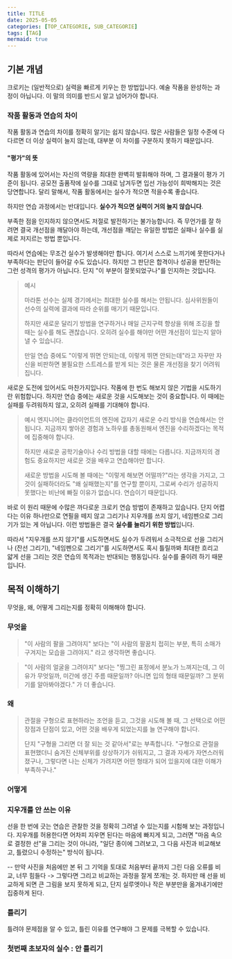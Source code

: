 ```yaml
---
title: TITLE
date: 2025-05-05
categories: [TOP_CATEGORIE, SUB_CATEGORIE]
tags: [TAG]
mermaid: true
---
```


## 기본 개념

크로키는 (일반적으로) 실력을 빠르게 키우는 한 방법입니다. 예술 작품을 완성하는 과정이 아닙니다. 이 말의 의미를 반드시 알고 넘어가야 합니다.

### 작품 활동과 연습의 차이

작품 활동과 연습의 차이를 정확히 알기는 쉽지 않습니다. 많은 사람들은 일정 수준에 다다르면 더 이상 실력이 늘지 않는데, 대부분 이 차이를 구분하지 못하기 때문입니다.

#### "평가"의 뜻

작품 활동에 있어서는 자신의 역량을 최대한 완벽히 발휘해야 하며, 그 결과물이 평가 기준이 됩니다. 공모전 출품작에 실수를 그대로 남겨두면 입선 가능성이 희박해지는 것은 당연합니다. 달리 말해서, 작품 활동에서는 실수가 적으면 적을수록 좋습니다.

하지만 연습 과정에서는 반대입니다. **실수가 적으면 실력이 거의 늘지 않습니다**.

부족한 점을 인지하지 않으면서도 저절로 발전하기는 불가능합니다. 즉 무언가를 잘 하려면 결국 개선점을 깨달아야 하는데, 개선점을 깨닫는 유일한 방법은 실패나 실수를 실제로 저지르는 방법 뿐입니다. 

따라서 연습에는 무조건 실수가 발생해야만 합니다. 여기서 스스로 느끼기에 못한다거나 부족하다는 판단이 들어갈 수도 있습니다. 하지만 그 판단은 합격이나 성공을 판단하는 그런 성격의 평가가 아닙니다. 단지 "이 부분이 잘못되었구나"를 인지하는 것입니다.

> 예시
> 
> 마라톤 선수는 실제 경기에서는 최대한 실수를 해서는 안됩니다. 심사위원들이 선수의 실력에 결과에 따라 순위를 매기기 때문입니다.
> 
> 하지만 새로운 달리기 방법을 연구하거나 매일 근지구력 향상을 위해 조깅을 할 때는 실수를 해도 괜찮습니다. 오히려 실수를 해야만 어떤 개선점이 있는지 알아낼 수 있습니다.
>
> 만일 연습 중에도 "이렇게 뛰면 안되는데, 이렇게 뛰면 안되는데"라고 자꾸만 자신을 비판하면 불필요한 스트레스를 받게 되는 것은 물론 개선점을 찾기 어려워집니다.

새로운 도전에 있어서도 마찬가지입니다. 작품에 한 번도 해보지 않은 기법을 시도하기란 위험합니다. 하지만 연습 중에는 새로운 것을 시도해보는 것이 중요합니다. 이 때에는 실패를 두려워하지 않고, 오히려 실패를 기대해야 합니다.

> 예시
> 엔지니어는 클라이언트의 엔진에 갑자기 새로운 수리 방식을 연습해서는 안됩니다. 지금까지 쌓아온 경험과 노하우를 총동원해서 엔진을 수리하겠다는 목적에 집중해야 합니다.
> 
> 하지만 새로운 공학기술이나 수리 방법을 대할 때에는 다릅니다. 지금까지의 경험도 중요하지만 새로운 것을 배우고 연습해야만 합니다.
>
> 새로운 방법을 시도해 볼 때에는 "이렇게 해보면 어떨까?"라는 생각을 가지고, 그것이 실패하더라도 "왜 실패했는지"를 연구할 뿐이지, 그로써 수리가 성공하지 못했다는 비난에 빠질 이유가 없습니다. 연습이기 때문입니다.

바로 이 원리 때문에 수많은 까다로운 크로키 연습 방법이 존재하고 있습니다. 단지 어렵다는 이유 하나만으로 연필을 떼지 않고 그리기나 지우개를 쓰지 않기, 네임펜으로 그리기가 있는 게 아닙니다. 이런 방법들은 결국 **실수를 늘리기 위한 방법**입니다.

따라서 "지우개를 쓰지 않기"를 시도하면서도 실수가 두려워서 소극적으로 선을 그리거나 (잔선 그리기), "네임펜으로 그리기"를 시도하면서도 혹시 틀릴까봐 최대한 흐리고 얇게 선을 그리는 것은 연습의 목적과는 반대되는 행동입니다. 실수를 줄이려 하기 때문입니다.

## 목적 이해하기

무엇을, 왜, 어떻게 그리는지를 정확히 이해해야 합니다.

### 무엇을

> "이 사람의 팔을 그려야지" 보다는 "이 사람의 팔꿈치 접히는 부분, 특히 소매가 구겨지는 모습을 그려야지." 라고 생각하면 좋습니다.

> "이 사람의 얼굴을 그려야지" 보다는 "찡그린 표정에서 분노가 느껴지는데, 그 이유가 무엇일까, 미간에 생긴 주름 때문일까? 아니면 입의 형태 때문일까? 그 분위기를 알아봐야겠다." 가 더 좋습니다.

### 왜

> 관절을 구형으로 표현하라는 조언을 듣고, 그것을 시도해 볼 때, 그 선택으로 어떤 장점과 단점이 있고, 어떤 것을 배우게 되었는지를 늘 연구해야 합니다.
> 
> 단지 "구형을 그리면 더 잘 되는 것 같아서"로는 부족합니다. "구형으로 관절을 표현했더니 숨겨진 신체부위를 상상하기가 쉬워지고, 그 결과 자세가 자연스러워졌구나, 그렇다면 나는 신체가 가려지면 어떤 형태가 되어 있을지에 대한 이해가 부족하구나."

### 어떻게

### 지우개를 안 쓰는 이유

선을 한 번에 긋는 연습은 관찰한 것을 정확히 그려낼 수 있는지를 시험해 보는 과정입니다. 지우개를 허용한다면 어차피 지우면 된다는 마음에 빠지게 되고, 그러면 "마음 속으로 결정한 선"을 그리는 것이 아니라, "일단 종이에 그려보고, 그 다음 사진과 비교해보고, 틀렸으니 수정하는" 방식이 됩니다.


-- 만약 사진을 처음에만 본 뒤 그 기억을 토대로 처음부터 끝까지 그린 다음 오류를 비교, 너무 힘들다 -> 그렇다면 그리고 비교하는 과정을 잘게 쪼개는 것. 하지만 매 선을 비교하게 되면 큰 그림을 보지 못하게 되고, 단지 실루엣이나 작은 부분만을 옮겨내기에만 집중하게 된다.

### 틀리기

틀려야 문제점을 알 수 있고, 틀린 이유를 연구해야 그 문제를 극복할 수 있습니다.

### 첫번째 초보자의 실수 : 안 틀리기